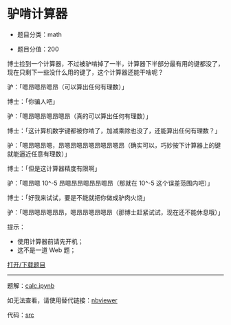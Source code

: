 # 驴啃计算器

- 题目分类：math

- 题目分值：200

博士捡到一个计算器，不过被驴啃掉了一半，计算器下半部分最有用的键都没了，现在只剩下一些没什么用的键了，这个计算器还能干啥呢？

驴：「嗯昂嗯昂嗯昂（可以算出任何有理数）」

博士：「你骗人吧」

驴：「嗯昂嗯昂嗯昂嗯昂（真的可以算出任何有理数）」

博士：「这计算机数字键都被你啃了，加减乘除也没了，还能算出任何有理数？」

驴：「嗯昂嗯昂嗯，昂嗯昂嗯昂嗯昂嗯昂嗯昂（确实可以，巧妙按下计算器上的键就能逼近任意有理数）」

博士：「但是这计算器精度有限啊」

驴：「嗯昂嗯 10^-5 昂嗯昂昂嗯昂昂嗯昂（那就在 10^-5 这个误差范围内吧）」

博士：「好我来试试，要是不能就把你做成驴肉火烧」

驴：「嗯昂嗯昂嗯昂昂，嗯昂昂嗯昂嗯昂（那博士赶紧试试，现在还不能休息哦）」

提示：
- 使用计算器前请先开机；
- 这不是一道 Web 题；

[打开/下载题目](http://202.38.93.241:10024)

---

题解：[calc.ipynb](calc.ipynb)

如无法查看，请使用替代链接：[nbviewer](https://nbviewer.jupyter.org/github/ustclug/hackergame2019-writeups/blob/master/official/%E9%A9%B4%E5%95%83%E8%AE%A1%E7%AE%97%E5%99%A8/calc.ipynb)

代码：[src](src)
